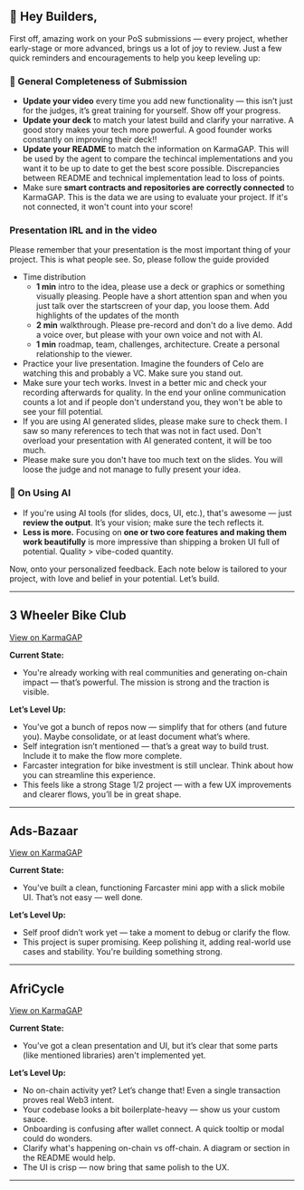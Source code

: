 
## 🚀 Hey Builders,

First off, amazing work on your PoS submissions — every project, whether early-stage or more advanced, brings us a lot of joy to review. Just a few quick reminders and encouragements to help you keep leveling up:

### 🔄 General Completeness of Submission
- **Update your video** every time you add new functionality — this isn’t just for the judges, it’s great training for yourself. Show off your progress.
- **Update your deck** to match your latest build and clarify your narrative. A good story makes your tech more powerful. A good founder works constantly on improving their deck!!
- **Update your README** to match the information on KarmaGAP. This will be used by the agent to compare the techincal implementations and you want it to be up to date to get the best score possible. Discrepancies between README and technical implementation lead to loss of points. 
- Make sure **smart contracts and repositories are correctly connected** to KarmaGAP. This is the data we are using to evaluate your project. If it's not connected, it won't count into your score!

### Presentation IRL and in the video

Please remember that your presentation is the most important thing of your project. This is what people see. So, please follow the guide provided

- Time distribution
  - **1 min** intro to the idea, please use a deck or graphics or something visually pleasing. People have a short attention span and when you just talk over the startscreen of your dap, you loose them. Add highlights of the updates of the month
  - **2 min** walkthrough. Please pre-record and don't do a live demo. Add a voice over, but please with your own voice and not with AI. 
  - **1 min** roadmap, team, challenges, architecture. Create a personal relationship to the viewer.
- Practice your live presentation. Imagine the founders of Celo are watching this and probably a VC. Make sure you stand out. 
- Make sure your tech works. Invest in a better mic and check your recording afterwards for quality. In the end your online communication counts a lot and if people don't understand you, they won't be able to see your fill potential. 
- If you are using AI generated slides, please make sure to check them. I saw so many references to tech that was not in fact used. Don't overload your presentation with AI generated content, it will be too much. 
- Please make sure you don't have too much text on the slides. You will loose the judge and not manage to fully present your idea.

### 🤖 On Using AI
- If you're using AI tools (for slides, docs, UI, etc.), that's awesome — just **review the output**. It’s your vision; make sure the tech reflects it.
- **Less is more.** Focusing on **one or two core features and making them work beautifully** is more impressive than shipping a broken UI full of potential. Quality > vibe-coded quantity.

Now, onto your personalized feedback. Each note below is tailored to your project, with love and belief in your potential. Let’s build.

---

## 3 Wheeler Bike Club

[View on KarmaGAP](https://gap.karmahq.xyz/project/3-wheeler-bike-club)

**Current State:**

- You're already working with real communities and generating on-chain impact — that’s powerful. The mission is strong and the traction is visible.

**Let’s Level Up:**

- You’ve got a bunch of repos now — simplify that for others (and future you). Maybe consolidate, or at least document what’s where.
- Self integration isn’t mentioned — that’s a great way to build trust. Include it to make the flow more complete.
- Farcaster integration for bike investment is still unclear. Think about how you can streamline this experience.
- This feels like a strong Stage 1/2 project — with a few UX improvements and clearer flows, you’ll be in great shape.

---

## Ads-Bazaar

[View on KarmaGAP](https://gap.karmahq.xyz/project/ads-bazaar)

**Current State:**

- You’ve built a clean, functioning Farcaster mini app with a slick mobile UI. That’s not easy — well done.

**Let’s Level Up:**

- Self proof didn’t work yet — take a moment to debug or clarify the flow.
- This project is super promising. Keep polishing it, adding real-world use cases and stability. You're building something strong.

---

## AfriCycle

[View on KarmaGAP](https://gap.karmahq.xyz/project/africycle)

**Current State:**

- You’ve got a clean presentation and UI, but it’s clear that some parts (like mentioned libraries) aren't implemented yet.

**Let’s Level Up:**

- No on-chain activity yet? Let’s change that! Even a single transaction proves real Web3 intent.
- Your codebase looks a bit boilerplate-heavy — show us your custom sauce.
- Onboarding is confusing after wallet connect. A quick tooltip or modal could do wonders.
- Clarify what's happening on-chain vs off-chain. A diagram or section in the README would help.
- The UI is crisp — now bring that same polish to the UX.

---

